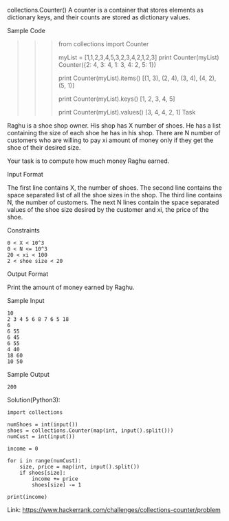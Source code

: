 collections.Counter()
A counter is a container that stores elements as dictionary keys, and their counts are stored as dictionary values.

Sample Code

>>> from collections import Counter
>>> 
>>> myList = [1,1,2,3,4,5,3,2,3,4,2,1,2,3]
>>> print Counter(myList)
Counter({2: 4, 3: 4, 1: 3, 4: 2, 5: 1})
>>>
>>> print Counter(myList).items()
[(1, 3), (2, 4), (3, 4), (4, 2), (5, 1)]
>>> 
>>> print Counter(myList).keys()
[1, 2, 3, 4, 5]
>>> 
>>> print Counter(myList).values()
[3, 4, 4, 2, 1]
Task

Raghu is a shoe shop owner. His shop has X number of shoes.
He has a list containing the size of each shoe he has in his shop.
There are N number of customers who are willing to pay xi amount of money only if they get the shoe of their desired size.

Your task is to compute how much money Raghu earned.

Input Format

The first line contains X, the number of shoes.
The second line contains the space separated list of all the shoe sizes in the shop.
The third line contains N, the number of customers.
The next N lines contain the space separated values of the shoe size desired by the customer and xi, the price of the shoe.

Constraints
```
0 < X < 10^3
0 < N <= 10^3
20 < xi < 100
2 < shoe size < 20
```
Output Format

Print the amount of money earned by Raghu.

Sample Input
```
10
2 3 4 5 6 8 7 6 5 18
6
6 55
6 45
6 55
4 40
18 60
10 50
```
Sample Output
```
200
```
Solution(Python3):
```
import collections

numShoes = int(input())
shoes = collections.Counter(map(int, input().split()))
numCust = int(input())

income = 0

for i in range(numCust):
    size, price = map(int, input().split())
    if shoes[size]: 
        income += price
        shoes[size] -= 1

print(income)
```
Link: https://www.hackerrank.com/challenges/collections-counter/problem
